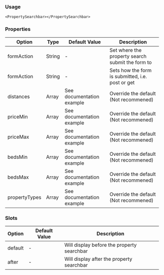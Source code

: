 ### Usage

```
<PropertySearchbar></PropertySearchbar>
```

### Properties

| Option        | Type   | Default Value             | Description                                      |
| ------------- | ------ | ------------------------- | ------------------------------------------------ |
| formAction    | String | -                         | Set where the property search submit the form to |
| formAction    | String | -                         | Sets how the form is submitted, i.e. post or get |
| distances     | Array  | See documentation example | Override the default (Not recommened)            |
| priceMin      | Array  | See documentation example | Override the default (Not recommened)            |
| priceMax      | Array  | See documentation example | Override the default (Not recommened)            |
| bedsMin       | Array  | See documentation example | Override the default (Not recommened)            |
| bedsMax       | Array  | See documentation example | Override the default (Not recommened)            |
| propertyTypes | Array  | See documentation example | Override the default (Not recommened)            |

### Slots

| Option  | Default Value | Description                                |
| ------- | ------------- | ------------------------------------------ |
| default | -             | Will display before the property searchbar |
| after   | -             | Will display after the property searchbar  |
